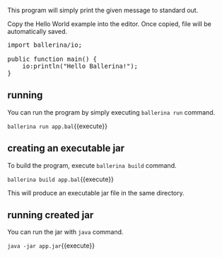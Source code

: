 This program will simply print the given message to standard out.

Copy the Hello World example into the editor. Once copied, file will be automatically saved.


<pre class="file" data-target="app.bal" data-target="replace">
import ballerina/io;

public function main() {
    io:println("Hello Ballerina!");
}
</pre>

## running

You can run the program by simply executing ```ballerina run``` command.

`ballerina run app.bal`{{execute}}

## creating an executable jar

To build the program, execute ```ballerina build``` command.

`ballerina build app.bal`{{execute}}

This will produce an executable jar file in the same directory.

## running created jar

You can run the jar with ```java``` command.

`java -jar app.jar`{{execute}}
